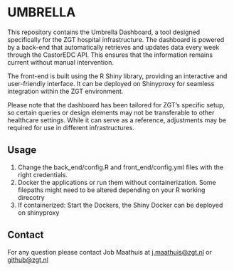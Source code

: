 # UMBRELLA 

This repository contains the Umbrella Dashboard, a tool designed specifically for the ZGT hospital infrastructure. The dashboard is powered by a back-end that automatically retrieves and updates data every week through the CastorEDC API. This ensures that the information remains current without manual intervention.

The front-end is built using the R Shiny library, providing an interactive and user-friendly interface. It can be deployed on Shinyproxy for seamless integration within the ZGT environment.

Please note that the dashboard has been tailored for ZGT’s specific setup, so certain queries or design elements may not be transferable to other healthcare settings. While it can serve as a reference, adjustments may be required for use in different infrastructures. 


## Usage
1. Change the back_end/config.R and front_end/config.yml files with the right credentials.    
2. Docker the applications or run them without containerization. Some filepaths might need to be altered depending on your R working direcotry
3. If containerized: Start the Dockers, the Shiny Docker can be deployed on shinyproxy

## Contact
For any question please contact Job Maathuis at j.maathuis@zgt.nl or github@zgt.nl 